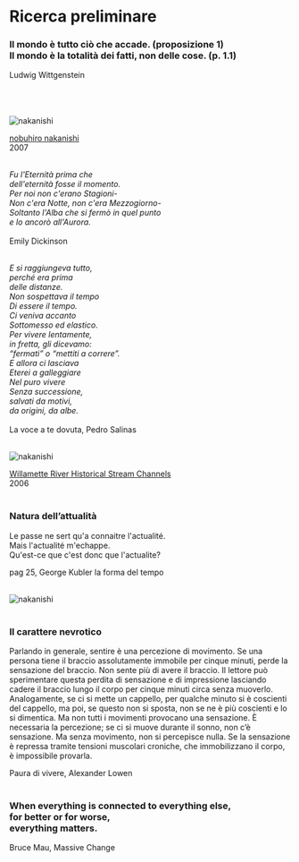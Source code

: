 # Ricerca preliminare


### Il mondo è tutto ciò che accade. (proposizione 1) <br> Il mondo è la totalità dei fatti, non delle cose. (p. 1.1)                   
                                
Ludwig Wittgenstein
<br>
<br>
<br>
<br>

![nakanishi](http://imperfect.it/wp-content/uploads/2013/12/nobuhori-nakanishi-layers.jpg)

[nobuhiro nakanishi](http://nobuhironakanishi.com/)<br>
2007<br>
<br>

*Fu l'Eternità prima che<br>
dell'eternità fosse il momento.<br>
Per noi non c'erano Stagioni-<br>
Non c'era Notte, non c'era Mezzogiorno-<br>
Soltanto l'Alba che si fermò in quel punto<br>
e lo ancorò all'Aurora. <br><br>*
Emily Dickinson<br>
<br>


*E si raggiungeva tutto,<br>
perché era prima<br>
delle distanze.<br>
Non sospettava il tempo<br>
Di essere il tempo.<br>
Ci veniva accanto <br>
Sottomesso ed elastico.<br>
Per vivere lentamente,<br>
in fretta, gli dicevamo:<br>
“fermati” o “mettiti a correre”.<br>
E allora ci lasciava<br>
Eterei a galleggiare<br>
Nel puro vivere<br>
Senza successione,<br>
salvati da motivi,<br>
da origini, da albe.<br>*
<br>
La voce a te dovuta, Pedro Salinas<br>
<br>

![nakanishi](http://www.thisiscolossal.com/wp-content/uploads/2015/11/river-datavis.jpg)

[Willamette River Historical Stream Channels](http://www.oregongeology.org/pubs/ll/p-poster-willamette.htm)<br>
2006<br>
<br>


### Natura dell’attualità 
Le passe ne sert qu'a connaitre l'actualité. <br> Mais l'actualité m'echappe.<br> Qu'est-ce que c'est donc que l'actualite?

pag 25, George Kubler la forma del tempo<br>
<br>

![nakanishi](https://media.adelphi.it/spool/888e9530b691cee4bae2800b9347ea96_w600_h_mw_mh_cs_cx_cy.jpg)
<br>
<br>

### Il carattere nevrotico

Parlando in generale, sentire è una percezione di movimento. Se una persona tiene il braccio assolutamente immobile per cinque minuti, perde la sensazione del braccio. Non sente più di avere il braccio. Il lettore può sperimentare questa perdita di sensazione e di impressione lasciando cadere il braccio lungo il corpo per cinque minuti circa senza muoverlo. Analogamente, se ci si mette un cappello, per qualche minuto si è coscienti del cappello, ma poi, se questo non si sposta, non se ne è più coscienti e lo si dimentica. Ma non tutti i movimenti provocano una sensazione. È necessaria la percezione; se ci si muove durante il sonno,  non c’è sensazione. Ma senza movimento, non si percepisce nulla. Se la sensazione è repressa tramite tensioni muscolari croniche, che immobilizzano il corpo, è impossibile provarla.<br>

Paura di vivere, Alexander Lowen<br><br>


### When everything is connected to everything else, <br> for better or for worse, <br> everything matters.
Bruce Mau, Massive Change


